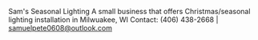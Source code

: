 Sam's Seasonal Lighting
A small business that offers Christmas/seasonal lighting installation in Milwuakee, WI
Contact: (406) 438-2668 | samuelpete0608@outlook.com
